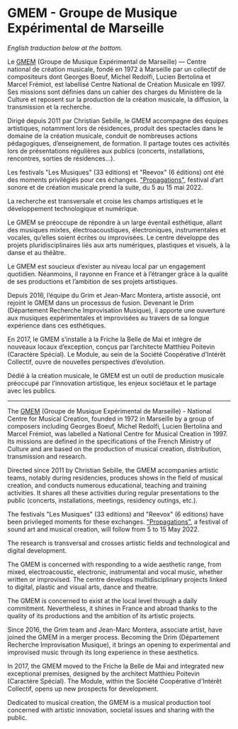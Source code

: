 # GMEM - Groupe de Musique Expérimental de Marseille

*English traduction below at the bottom.*

Le [GMEM](https://gmem.org) (Groupe de Musique Expérimental de Marseille) — Centre national de création musicale, fondé en 1972 à Marseille par un collectif de compositeurs dont Georges Boeuf, Michel Redolfi, Lucien Bertolina et Marcel Frémiot, est labellisé Centre National de Création Musicale en 1997. Ses missions sont définies dans un cahier des charges du Ministère de la Culture et reposent sur la production de la création musicale, la diffusion, la transmission et la recherche.

Dirigé depuis 2011 par Christian Sebille, le GMEM accompagne des équipes artistiques, notamment lors de résidences, produit des spectacles dans le domaine de la création musicale, conduit de nombreuses actions pédagogiques, d’enseignement, de formation. Il partage toutes ces activités lors de présentations régulières aux publics (concerts, installations, rencontres, sorties de résidences…).

Les festivals "Les Musiques" (33 éditions) et "Reevox" (6 éditions) ont été des moments privilégiés pour ces échanges.
["Propagations"](https://gmem.org/festivals/propagations-2022/), festival d’art sonore et de création musicale prend la suite, du 5 au 15 mai 2022.

La recherche est transversale et croise les champs artistiques et le développement technologique et numérique.

Le GMEM se préoccupe de  répondre à un large éventail esthétique, allant des musiques mixtes, électroacoustiques, électroniques, instrumentales et vocales, qu’elles soient écrites ou improvisées. Le centre développe des projets pluridisciplinaires liés aux arts numériques, plastiques et visuels, à la danse et au théâtre.

Le GMEM est soucieux d’exister au niveau local par un engagement quotidien. Néanmoins, il rayonne en France et à l’étranger grâce à la qualité de ses productions et l’ambition de ses projets artistiques.

Depuis 2016, l’équipe du Grim et Jean-Marc Montera, artiste associé, ont rejoint le GMEM dans un processus de fusion. Devenant le Drim (Département Recherche Improvisation Musique), il apporte une ouverture aux musiques expérimentales et improvisées au travers de sa longue expérience dans ces esthétiques.

En 2017, le GMEM s’installe à la Friche la Belle de Mai et intègre de nouveaux locaux d’exception, conçus par l’architecte Matthieu Poitevin (Caractère Spécial). Le Module, au sein de la Société Coopérative d’Intérêt Collectif, ouvre de nouvelles perspectives d’évolution.

Dédié à la création musicale, le GMEM est un outil de production musicale préoccupé par l’innovation artistique, les enjeux sociétaux et le partage avec les publics.

-------------------------------------------------------------------------------------------------------------------------------------------------------------

The [GMEM](https://gmem.org) (Groupe de Musique Expérimental de Marseille) - National Centre for Musical Creation, founded in 1972 in Marseille by a group of composers including Georges Boeuf, Michel Redolfi, Lucien Bertolina and Marcel Frémiot, was labelled a National Centre for Musical Creation in 1997. Its missions are defined in the specifications of the French Ministry of Culture and are based on the production of musical creation, distribution, transmission and research.

Directed since 2011 by Christian Sebille, the GMEM accompanies artistic teams, notably during residencies, produces shows in the field of musical creation, and conducts numerous educational, teaching and training activities. It shares all these activities during regular presentations to the public (concerts, installations, meetings, residency outings, etc.).

The festivals "Les Musiques" (33 editions) and "Reevox" (6 editions) have been privileged moments for these exchanges.
["Propagations"](https://gmem.org/festivals/propagations-2022/), a festival of sound art and musical creation, will follow from 5 to 15 May 2022.

The research is transversal and crosses artistic fields and technological and digital development.

The GMEM is concerned with responding to a wide aesthetic range, from mixed, electroacoustic, electronic, instrumental and vocal music, whether written or improvised. The centre develops multidisciplinary projects linked to digital, plastic and visual arts, dance and theatre.

The GMEM is concerned to exist at the local level through a daily commitment. Nevertheless, it shines in France and abroad thanks to the quality of its productions and the ambition of its artistic projects.

Since 2016, the Grim team and Jean-Marc Montera, associate artist, have joined the GMEM in a merger process. Becoming the Drim (Département Recherche Improvisation Musique), it brings an opening to experimental and improvised music through its long experience in these aesthetics.

In 2017, the GMEM moved to the Friche la Belle de Mai and integrated new exceptional premises, designed by the architect Matthieu Poitevin (Caractère Spécial). The Module, within the Société Coopérative d'Intérêt Collectif, opens up new prospects for development.

Dedicated to musical creation, the GMEM is a musical production tool concerned with artistic innovation, societal issues and sharing with the public.
